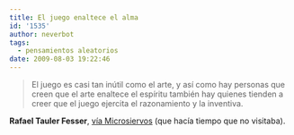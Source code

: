 ```yaml
---
title: El juego enaltece el alma
id: '1535'
author: neverbot
tags:
  - pensamientos aleatorios
date: 2009-08-03 19:22:46
---
```


> El juego es casi tan inútil como el arte, y así como hay personas que creen que el arte enaltece el espíritu también hay quienes tienden a creer que el juego ejercita el razonamiento y la inventiva.

**Rafael Tauler Fesser**, [vía Microsiervos](http://www.microsiervos.com/archivo/frases-citas/jugando-cacumen.html) (que hacía tiempo que no visitaba).
